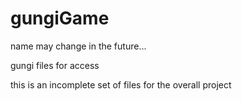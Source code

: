 gungiGame
=========
name may change in the future...


gungi files for access


this is an incomplete set of files for the overall project
